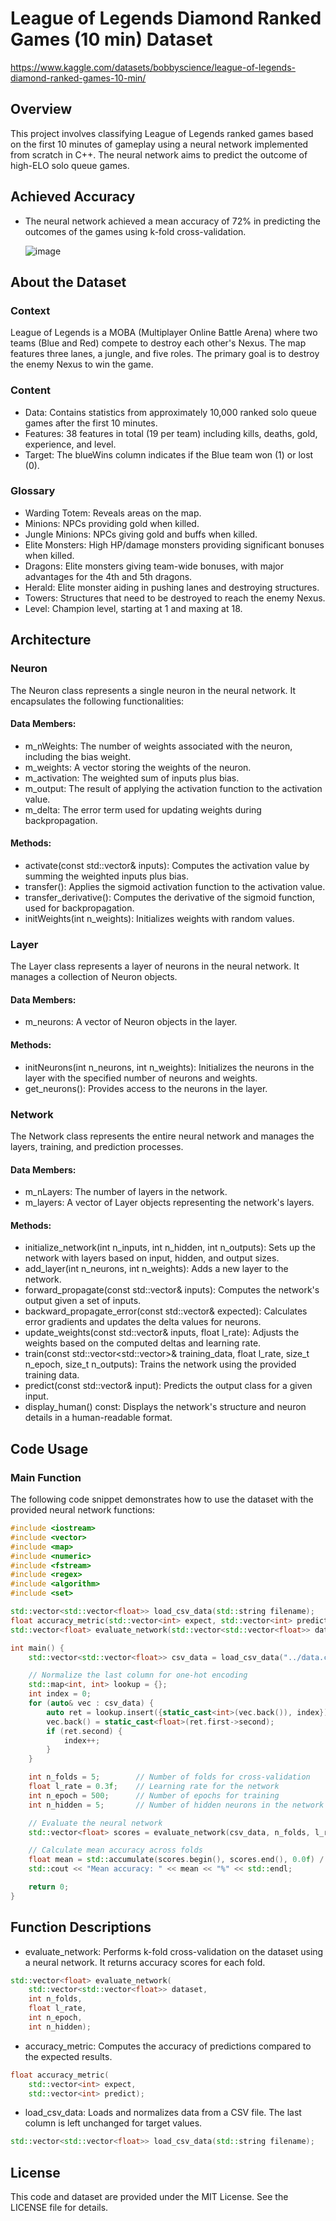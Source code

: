 # League of Legends Diamond Ranked Games (10 min) Dataset
https://www.kaggle.com/datasets/bobbyscience/league-of-legends-diamond-ranked-games-10-min/
## Overview
This project involves classifying League of Legends ranked games based on the first 10 minutes of gameplay using a neural network implemented from scratch in C++. The neural network aims to predict the outcome of high-ELO solo queue games.
## Achieved Accuracy
- The neural network achieved a mean accuracy of 72% in predicting the outcomes of the games using k-fold cross-validation.

  ![image](https://github.com/zainmo11/Lol-win-prediction/assets/89034348/6e769a85-8b9c-4617-b50d-a8111c502a9d)
## About the Dataset
### Context
League of Legends is a MOBA (Multiplayer Online Battle Arena) where two teams (Blue and Red) compete to destroy each other's Nexus. The map features three lanes, a jungle, and five roles. The primary goal is to destroy the enemy Nexus to win the game.

### Content
- Data: Contains statistics from approximately 10,000 ranked solo queue games after the first 10 minutes.
- Features: 38 features in total (19 per team) including kills, deaths, gold, experience, and level.
- Target: The blueWins column indicates if the Blue team won (1) or lost (0).
### Glossary
- Warding Totem: Reveals areas on the map.
- Minions: NPCs providing gold when killed.
- Jungle Minions: NPCs giving gold and buffs when killed.
- Elite Monsters: High HP/damage monsters providing significant bonuses when killed.
- Dragons: Elite monsters giving team-wide bonuses, with major advantages for the 4th and 5th dragons.
- Herald: Elite monster aiding in pushing lanes and destroying structures.
- Towers: Structures that need to be destroyed to reach the enemy Nexus.
- Level: Champion level, starting at 1 and maxing at 18.
## Architecture
### Neuron
The Neuron class represents a single neuron in the neural network. It encapsulates the following functionalities:

#### Data Members:

- m_nWeights: The number of weights associated with the neuron, including the bias weight.
- m_weights: A vector storing the weights of the neuron.
- m_activation: The weighted sum of inputs plus bias.
- m_output: The result of applying the activation function to the activation value.
- m_delta: The error term used for updating weights during backpropagation.
#### Methods:

- activate(const std::vector<float>& inputs): Computes the activation value by summing the weighted inputs plus bias.
- transfer(): Applies the sigmoid activation function to the activation value.
- transfer_derivative(): Computes the derivative of the sigmoid function, used for backpropagation.
- initWeights(int n_weights): Initializes weights with random values.
### Layer
The Layer class represents a layer of neurons in the neural network. It manages a collection of Neuron objects.

#### Data Members:

- m_neurons: A vector of Neuron objects in the layer.
#### Methods:

- initNeurons(int n_neurons, int n_weights): Initializes the neurons in the layer with the specified number of neurons and weights.
- get_neurons(): Provides access to the neurons in the layer.
### Network
The Network class represents the entire neural network and manages the layers, training, and prediction processes.

#### Data Members:

- m_nLayers: The number of layers in the network.
- m_layers: A vector of Layer objects representing the network's layers.
#### Methods:

- initialize_network(int n_inputs, int n_hidden, int n_outputs): Sets up the network with layers based on input, hidden, and output sizes.
- add_layer(int n_neurons, int n_weights): Adds a new layer to the network.
- forward_propagate(const std::vector<float>& inputs): Computes the network's output given a set of inputs.
- backward_propagate_error(const std::vector<float>& expected): Calculates error gradients and updates the delta values for neurons.
- update_weights(const std::vector<float>& inputs, float l_rate): Adjusts the weights based on the computed deltas and learning rate.
- train(const std::vector<std::vector<float>>& training_data, float l_rate, size_t n_epoch, size_t n_outputs): Trains the network using the provided training data.
- predict(const std::vector<float>& input): Predicts the output class for a given input.
- display_human() const: Displays the network's structure and neuron details in a human-readable format.


## Code Usage
### Main Function
The following code snippet demonstrates how to use the dataset with the provided neural network functions:

``` cpp
#include <iostream>
#include <vector>
#include <map>
#include <numeric>
#include <fstream>
#include <regex>
#include <algorithm>
#include <set>

std::vector<std::vector<float>> load_csv_data(std::string filename);
float accuracy_metric(std::vector<int> expect, std::vector<int> predict);
std::vector<float> evaluate_network(std::vector<std::vector<float>> dataset, int n_folds, float l_rate, int n_epoch, int n_hidden);

int main() {
    std::vector<std::vector<float>> csv_data = load_csv_data("../data.csv");

    // Normalize the last column for one-hot encoding
    std::map<int, int> lookup = {};
    int index = 0;
    for (auto& vec : csv_data) {
        auto ret = lookup.insert({static_cast<int>(vec.back()), index});
        vec.back() = static_cast<float>(ret.first->second);
        if (ret.second) {
            index++;
        }
    }

    int n_folds = 5;        // Number of folds for cross-validation
    float l_rate = 0.3f;    // Learning rate for the network
    int n_epoch = 500;      // Number of epochs for training
    int n_hidden = 5;       // Number of hidden neurons in the network

    // Evaluate the neural network
    std::vector<float> scores = evaluate_network(csv_data, n_folds, l_rate, n_epoch, n_hidden);

    // Calculate mean accuracy across folds
    float mean = std::accumulate(scores.begin(), scores.end(), 0.0f) / scores.size();
    std::cout << "Mean accuracy: " << mean << "%" << std::endl;

    return 0;
}
```
## Function Descriptions
- evaluate_network: Performs k-fold cross-validation on the dataset using a neural network. It returns accuracy scores for each fold.

```cpp
std::vector<float> evaluate_network(
    std::vector<std::vector<float>> dataset,
    int n_folds,
    float l_rate,
    int n_epoch,
    int n_hidden);
```
- accuracy_metric: Computes the accuracy of predictions compared to the expected results.

```cpp
float accuracy_metric(
    std::vector<int> expect,
    std::vector<int> predict);
```
- load_csv_data: Loads and normalizes data from a CSV file. The last column is left unchanged for target values.

```cpp
std::vector<std::vector<float>> load_csv_data(std::string filename);
```
## License
This code and dataset are provided under the MIT License. See the LICENSE file for details.
